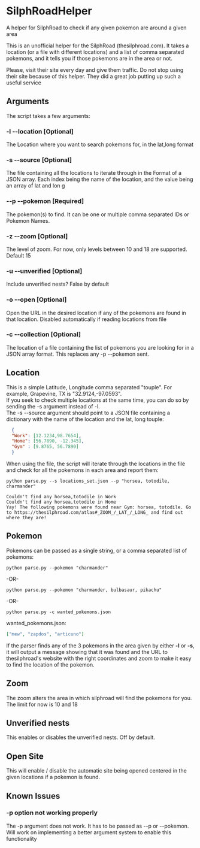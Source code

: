 # SilphRoadHelper
A helper for SilphRoad to check if any given pokemon are around a given area

This is an unofficial helper for the SilphRoad (thesilphroad.com). 
It takes a location (or a file with different locations) and a list of comma separated pokemons, and it tells you if those pokemons are in the area or not.

Please, visit their site every day and give them traffic. Do not stop using their site because of this helper. They did a great job putting up such a useful service

## Arguments
The script takes a few arguments:

### -l --location [Optional]
  The Location where you want to search pokemons for, in the lat,long format
### -s --source [Optional]
  The file containing all the locations to iterate through in the Format of a JSON array. Each index being the name of the location, and the value being an array of lat and lon
g
### --p --pokemon [Required]
  The pokemon(s) to find. It can be one or multiple comma separated IDs or Pokemon Names.
### -z --zoom [Optional]
  The level of zoom. For now, only levels between 10 and 18 are supported. Default 15
### -u --unverified [Optional]
  Include unverified nests? False by default
### -o --open [Optional]
  Open the URL in the desired location if any of the pokemons are found in that location. 
  Disabled automatically if reading locations from file
### -c --collection [Optional]
  The location of a file containing the list of pokemons you are looking for in a JSON array format. This replaces any -p --pokemon sent. 
## Location
This is a simple Latitude, Longitude comma separated "touple". For example, Grapevine, TX is "32.9124,-97.0593". <br/>
If you seek to check multiple locations at the same time, you can do so by sending the -s argument instead of -l. <br />
The -s --source argument should point to a JSON file containing a dictionary with the name of the location and the lat, long touple: 

```json
  {
  "Work": [12.1234,98.7654],
  "Home": [56.7890, -12.345],
  "Gym" : [9.8765, 56.7890]
  }
```

When using the file, the script will iterate through the locations in the file and check for all the pokemons in each area and report them: 

```
python parse.py --s locations_set.json --p "horsea, totodile, charmander"

Couldn't find any horsea,totodile in Work
Couldn't find any horsea,totodile in Home
Yay! The following pokemons were found near Gym: horsea, totodile. Go to https://thesilphroad.com/atlas#_ZOOM_/_LAT_/_LONG_ and find out where they are!
```

## Pokemon
Pokemons can be passed as a single string, or a comma separated list of pokemons: 

```
python parse.py --pokemon "charmander"
```
-OR-
```
python parse.py --pokemon "charmander, bulbasaur, pikachu"
```
-OR-
```
python parse.py -c wanted_pokemons.json
```

wanted_pokemons.json:
```json
["mew", "zapdos", "articuno"]
```

If the parser finds any of the 3 pokemons in the area given by either **-l** or **-s**, it will output a message showing that it was found and the URL to thesilphroad's website with the right coordinates and zoom to make it easy to find the location of the pokemon.

## Zoom

The zoom alters the area in which silphroad will find the pokemons for you. The limit for now is 10 and 18

## Unverified nests

This enables or disables the unverified nests. Off by default. 

## Open Site 

This will enable / disable the automatic site being opened centered in the given locations if a pokemon is found.

## Known Issues
### -p option not working properly
The -p argument does not work. It has to be passed as --p or --pokemon. Will work on implementing a better argument system to enable this functionality
